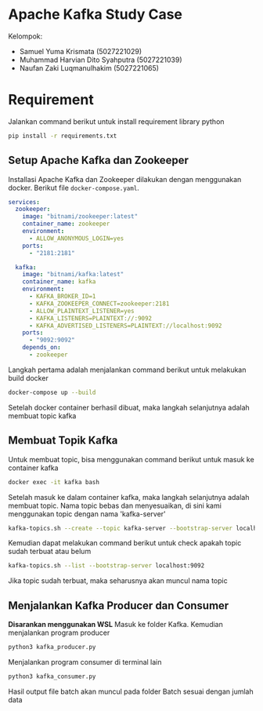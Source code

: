 # Apache Kafka Study Case

Kelompok:

- Samuel Yuma Krismata (5027221029)
- Muhammad Harvian Dito Syahputra (5027221039)
- Naufan Zaki Luqmanulhakim (5027221065)

# Requirement

Jalankan command berikut untuk install requirement library python

```bash
pip install -r requirements.txt
```

## Setup Apache Kafka dan Zookeeper

Installasi Apache Kafka dan Zookeeper dilakukan dengan menggunakan docker. Berikut file `docker-compose.yaml`.

```yaml
services:
  zookeeper:
    image: "bitnami/zookeeper:latest"
    container_name: zookeeper
    environment:
      - ALLOW_ANONYMOUS_LOGIN=yes
    ports:
      - "2181:2181"

  kafka:
    image: "bitnami/kafka:latest"
    container_name: kafka
    environment:
      - KAFKA_BROKER_ID=1
      - KAFKA_ZOOKEEPER_CONNECT=zookeeper:2181
      - ALLOW_PLAINTEXT_LISTENER=yes
      - KAFKA_LISTENERS=PLAINTEXT://:9092
      - KAFKA_ADVERTISED_LISTENERS=PLAINTEXT://localhost:9092
    ports:
      - "9092:9092"
    depends_on:
      - zookeeper
```

Langkah pertama adalah menjalankan command berikut untuk melakukan build docker

```bash
docker-compose up --build
```

Setelah docker container berhasil dibuat, maka langkah selanjutnya adalah membuat topic kafka

## Membuat Topik Kafka

Untuk membuat topic, bisa menggunakan command berikut untuk masuk ke container kafka

```bash
docker exec -it kafka bash
```

Setelah masuk ke dalam container kafka, maka langkah selanjutnya adalah membuat topic. Nama topic bebas dan menyesuaikan, di sini kami menggunakan topic dengan nama 'kafka-server'

```bash
kafka-topics.sh --create --topic kafka-server --bootstrap-server localhost:9092 --partitions 1 --replication-factor 1
```

Kemudian dapat melakukan command berikut untuk check apakah topic sudah terbuat atau belum

```bash
kafka-topics.sh --list --bootstrap-server localhost:9092
```

Jika topic sudah terbuat, maka seharusnya akan muncul nama topic

## Menjalankan Kafka Producer dan Consumer

**Disarankan menggunakan WSL**
Masuk ke folder Kafka. Kemudian menjalankan program producer

```bash
python3 kafka_producer.py
```

Menjalankan program consumer di terminal lain

```bash
python3 kafka_consumer.py
```

Hasil output file batch akan muncul pada folder Batch sesuai dengan jumlah data
